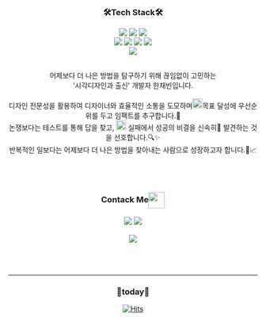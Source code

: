 


<h3 align="center">🛠Tech Stack🛠</h3>
<div align="center">
  <img src="https://img.shields.io/badge/javascript-F7DF1E?style=flat-square&logo=javascript&logoColor=black">  
  <img src="https://img.shields.io/badge/react-61DAFB?style=flat-square&logo=react&logoColor=black">
  <img src="https://img.shields.io/badge/redux-764ABC?style=flat-square&logo=Redux&logoColor=white"><br>
  <img src="https://img.shields.io/badge/HTML5-E34F26?style=flat-square&logo=HTML5&logoColor=white">
  <img src="https://img.shields.io/badge/CSS3-1572B6?style=flat-square&logo=CSS3&logoColor=white">
  <img src="https://img.shields.io/badge/styled%20components-DB7093?style=flat-square&logo=styled%20components&logoColor=white"> 
  <img src="https://img.shields.io/badge/JAVA-4B4B77?style=flat&logo=JAVA&logoColor=white"/>
<br>  
<div align="center">
  <img src="https://media2.giphy.com/media/L1R1tvI9svkIWwpVYr/giphy.gif?cid=ecf05e47ez58rqjkyajooarklu5r677ax4yz6uc746gugqmo&ep=v1_gifs_related&rid=giphy.gif&ct=g" style="max-width: 100%;">
</div>

  
</br>
<div align="center">
  <p>어제보다 더 나은 방법을 탐구하기 위해 끊임없이 고민하는<br> 
  '시각디자인과 출신' 개발자 한채빈입니다. <br><br>
 디자인 전문성을 활용하여 디자이너와 효율적인 소통을 도모하며<img src="https://github.com/rajput2107/rajput2107/blob/master/Assets/Rocket.gif" height="20px"/>목표 달성에 우선순위를 두고 임팩트를 추구합니다.🎯 </br>
   논쟁보다는 테스트를 통해 답을 찾고, <img src="https://github.com/rajput2107/rajput2107/blob/master/Assets/PC.gif" height="20px"/> 실패에서 성공의 비결을 신속히💨 발견하는 것을 선호합니다.🔍✨ </br>
   반복적인 일보다는 어제보다 더 나은 방법을 찾아내는 사람으로 성장하고자 합니다.👯📈</p>
</div>

</br>



</br>
<h3 align="center">Contack Me<img align="center" src="https://github.com/rajput2107/rajput2107/raw/master/Assets/Handshake.gif" height="33px" style="max-width: 100%;"></a></h3>
<div align="center">
   <a href="mailto:cbhan0102@gmail.com"><img src="https://img.shields.io/badge/Gmail-EA4335?style=flat-square&logo=Gmail&logoColor=white"></a>
      <a href="https://velog.io/@chaeb1n"><img src="https://img.shields.io/badge/Blog-FF5722?style=flat-square&logo=Blogger&logoColor=white"></a>
</div>

</br>
<div align="center">
<div style="display:justify-content:space-between">
  <a href="https://github.com/cbhan0102/github-readme-stats">
    <img src="https://github-readme-stats.vercel.app/api?username=cbhan0102&count_private=true&show_icons=true&theme=flag-india&border_color=FFFF"/>
  </a>
</div>
</div>
</br>
</br>
</br>

------------------

<div align="center">
  <h3>🎉today🎉</h3>

[![Hits](https://hits.seeyoufarm.com/api/count/incr/badge.svg?url=https%3A%2F%2Fgithub.com%2Fcbhan0102%2Fhit-counter&count_bg=%23FF964F&title_bg=%23728639&icon=&icon_color=%23E7E7E7&title=hits&edge_flat=false)](https://hits.seeyoufarm.com)

</div>
